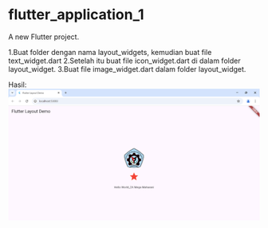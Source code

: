 # flutter_application_1

A new Flutter project.

1.Buat folder dengan nama layout_widgets, kemudian buat file text_widget.dart
2.Setelah itu buat file icon_widget.dart di dalam folder layout_widget.
3.Buat file image_widget.dart dalam folder layout_widget.

Hasil:
![Screenshot flutter_application_1](images/hasil.png)






